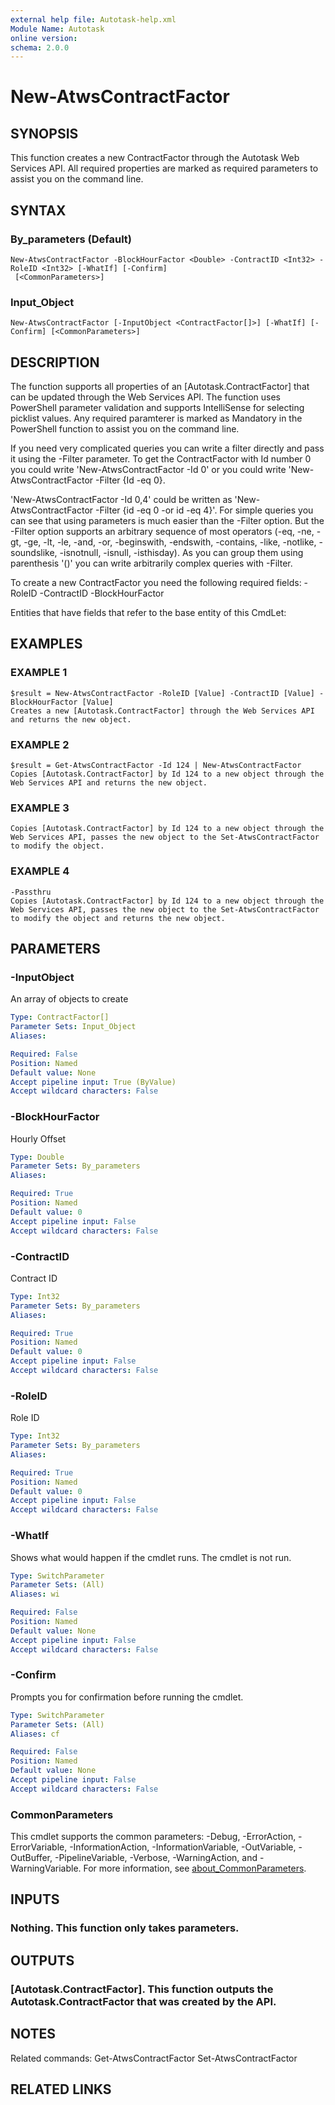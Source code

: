 ```yaml
---
external help file: Autotask-help.xml
Module Name: Autotask
online version:
schema: 2.0.0
---
```


# New-AtwsContractFactor

## SYNOPSIS
This function creates a new ContractFactor through the Autotask Web Services API.
All required properties are marked as required parameters to assist you on the command line.

## SYNTAX

### By_parameters (Default)
```
New-AtwsContractFactor -BlockHourFactor <Double> -ContractID <Int32> -RoleID <Int32> [-WhatIf] [-Confirm]
 [<CommonParameters>]
```

### Input_Object
```
New-AtwsContractFactor [-InputObject <ContractFactor[]>] [-WhatIf] [-Confirm] [<CommonParameters>]
```

## DESCRIPTION
The function supports all properties of an \[Autotask.ContractFactor\] that can be updated through the Web Services API.
The function uses PowerShell parameter validation  and supports IntelliSense for selecting picklist values.
Any required paramterer is marked as Mandatory in the PowerShell function to assist you on the command line.

If you need very complicated queries you can write a filter directly and pass it using the -Filter parameter.
To get the ContractFactor with Id number 0 you could write 'New-AtwsContractFactor -Id 0' or you could write 'New-AtwsContractFactor -Filter {Id -eq 0}.

'New-AtwsContractFactor -Id 0,4' could be written as 'New-AtwsContractFactor -Filter {id -eq 0 -or id -eq 4}'.
For simple queries you can see that using parameters is much easier than the -Filter option.
But the -Filter option supports an arbitrary sequence of most operators (-eq, -ne, -gt, -ge, -lt, -le, -and, -or, -beginswith, -endswith, -contains, -like, -notlike, -soundslike, -isnotnull, -isnull, -isthisday).
As you can group them using parenthesis '()' you can write arbitrarily complex queries with -Filter. 

To create a new ContractFactor you need the following required fields:
 -RoleID
 -ContractID
 -BlockHourFactor

Entities that have fields that refer to the base entity of this CmdLet:

## EXAMPLES

### EXAMPLE 1
```
$result = New-AtwsContractFactor -RoleID [Value] -ContractID [Value] -BlockHourFactor [Value]
Creates a new [Autotask.ContractFactor] through the Web Services API and returns the new object.
```

### EXAMPLE 2
```
$result = Get-AtwsContractFactor -Id 124 | New-AtwsContractFactor 
Copies [Autotask.ContractFactor] by Id 124 to a new object through the Web Services API and returns the new object.
```

### EXAMPLE 3
```
Copies [Autotask.ContractFactor] by Id 124 to a new object through the Web Services API, passes the new object to the Set-AtwsContractFactor to modify the object.
```

### EXAMPLE 4
```
-Passthru
Copies [Autotask.ContractFactor] by Id 124 to a new object through the Web Services API, passes the new object to the Set-AtwsContractFactor to modify the object and returns the new object.
```

## PARAMETERS

### -InputObject
An array of objects to create

```yaml
Type: ContractFactor[]
Parameter Sets: Input_Object
Aliases:

Required: False
Position: Named
Default value: None
Accept pipeline input: True (ByValue)
Accept wildcard characters: False
```

### -BlockHourFactor
Hourly Offset

```yaml
Type: Double
Parameter Sets: By_parameters
Aliases:

Required: True
Position: Named
Default value: 0
Accept pipeline input: False
Accept wildcard characters: False
```

### -ContractID
Contract ID

```yaml
Type: Int32
Parameter Sets: By_parameters
Aliases:

Required: True
Position: Named
Default value: 0
Accept pipeline input: False
Accept wildcard characters: False
```

### -RoleID
Role ID

```yaml
Type: Int32
Parameter Sets: By_parameters
Aliases:

Required: True
Position: Named
Default value: 0
Accept pipeline input: False
Accept wildcard characters: False
```

### -WhatIf
Shows what would happen if the cmdlet runs.
The cmdlet is not run.

```yaml
Type: SwitchParameter
Parameter Sets: (All)
Aliases: wi

Required: False
Position: Named
Default value: None
Accept pipeline input: False
Accept wildcard characters: False
```

### -Confirm
Prompts you for confirmation before running the cmdlet.

```yaml
Type: SwitchParameter
Parameter Sets: (All)
Aliases: cf

Required: False
Position: Named
Default value: None
Accept pipeline input: False
Accept wildcard characters: False
```

### CommonParameters
This cmdlet supports the common parameters: -Debug, -ErrorAction, -ErrorVariable, -InformationAction, -InformationVariable, -OutVariable, -OutBuffer, -PipelineVariable, -Verbose, -WarningAction, and -WarningVariable. For more information, see [about_CommonParameters](http://go.microsoft.com/fwlink/?LinkID=113216).

## INPUTS

### Nothing. This function only takes parameters.
## OUTPUTS

### [Autotask.ContractFactor]. This function outputs the Autotask.ContractFactor that was created by the API.
## NOTES
Related commands:
Get-AtwsContractFactor
 Set-AtwsContractFactor

## RELATED LINKS
